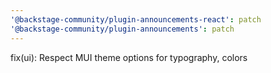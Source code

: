 ```yaml
---
'@backstage-community/plugin-announcements-react': patch
'@backstage-community/plugin-announcements': patch
---
```


fix(ui): Respect MUI theme options for typography, colors
